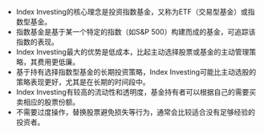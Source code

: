 

- Index Investing的核心理念是投资指数基金，又称为ETF（交易型基金）或指数型基金。
- 指数基金是基于某一个特定的指数（如S&P 500）构建而成的基金，可追踪该指数的表现。
- Index Investing最大的优势是低成本，比起主动选择股票或基金的主动管理策略，其费用更低廉。
- 基于持有选择指数型基金的长期投资策略，Index Investing可能比主动选股的策略表现更好，尤其是在长期的时间段中。
- Index Investing有较高的流动性和透明度，基金持有者可以根据自己的需要买卖相应的股票份额。
- 不需要过度操作，替换股票避免损失等行为，通常会比较适合没有足够经验的投资者。